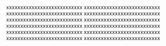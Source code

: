 xxxxxxxxxxxxxxxxxxxxxxxxxxx
xxxxxxxxxxxxxxxxxxxxxxxxxxx
xxxxxxxxxxxxxxxxxxxxxxxxxxx
xxxxxxxxxxxxxxxxxxxxxxxxxxx
xxxxxxxxxxxxxxxxxxxxxxxxxxx
xxxxxxxxxxxxxxxxxxxxxxxxxxx
xxxxxxxxxxxxxxxxxxxxxxxxxxx
xxxxxxxxxxxxxxxxxxxxxxxxxxx
xxxxxxxxxxxxxxxxxxxxxxxxxxx
xxxxxxxxxxxxxxxxxxxxxxxxxxx
xxxxxxxxxxxxxxxxxxxxxxxxxxx
xxxxxxxxxxxxxxxxxxxxxxxxxxx
